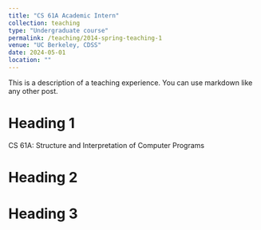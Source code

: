 ```yaml
---
title: "CS 61A Academic Intern"
collection: teaching
type: "Undergraduate course"
permalink: /teaching/2014-spring-teaching-1
venue: "UC Berkeley, CDSS"
date: 2024-05-01
location: ""
---
```


This is a description of a teaching experience. You can use markdown like any other post.

Heading 1
======
CS 61A: Structure and Interpretation of Computer Programs

Heading 2
======

Heading 3
======
